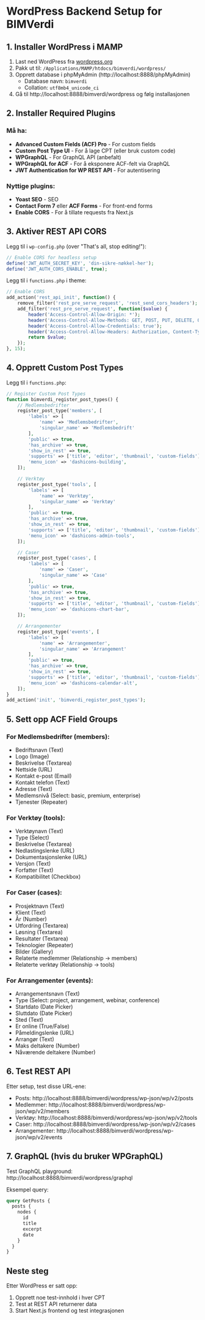 # WordPress Backend Setup for BIMVerdi

## 1. Installer WordPress i MAMP

1. Last ned WordPress fra [wordpress.org](https://wordpress.org/download/)
2. Pakk ut til: `/Applications/MAMP/htdocs/bimverdi/wordpress/`
3. Opprett database i phpMyAdmin (http://localhost:8888/phpMyAdmin)
   - Database navn: `bimverdi`
   - Collation: `utf8mb4_unicode_ci`
4. Gå til http://localhost:8888/bimverdi/wordpress og følg installasjonen

## 2. Installer Required Plugins

### Må ha:
- **Advanced Custom Fields (ACF) Pro** - For custom fields
- **Custom Post Type UI** - For å lage CPT (eller bruk custom code)
- **WPGraphQL** - For GraphQL API (anbefalt)
- **WPGraphQL for ACF** - For å eksponere ACF-felt via GraphQL
- **JWT Authentication for WP REST API** - For autentisering

### Nyttige plugins:
- **Yoast SEO** - SEO
- **Contact Form 7** eller **ACF Forms** - For front-end forms
- **Enable CORS** - For å tillate requests fra Next.js

## 3. Aktiver REST API CORS

Legg til i `wp-config.php` (over "That's all, stop editing!"):

```php
// Enable CORS for headless setup
define('JWT_AUTH_SECRET_KEY', 'din-sikre-nøkkel-her');
define('JWT_AUTH_CORS_ENABLE', true);
```

Legg til i `functions.php` i theme:

```php
// Enable CORS
add_action('rest_api_init', function() {
    remove_filter('rest_pre_serve_request', 'rest_send_cors_headers');
    add_filter('rest_pre_serve_request', function($value) {
        header('Access-Control-Allow-Origin: *');
        header('Access-Control-Allow-Methods: GET, POST, PUT, DELETE, OPTIONS');
        header('Access-Control-Allow-Credentials: true');
        header('Access-Control-Allow-Headers: Authorization, Content-Type');
        return $value;
    });
}, 15);
```

## 4. Opprett Custom Post Types

Legg til i `functions.php`:

```php
// Register Custom Post Types
function bimverdi_register_post_types() {
    // Medlemsbedrifter
    register_post_type('members', [
        'labels' => [
            'name' => 'Medlemsbedrifter',
            'singular_name' => 'Medlemsbedrift'
        ],
        'public' => true,
        'has_archive' => true,
        'show_in_rest' => true,
        'supports' => ['title', 'editor', 'thumbnail', 'custom-fields'],
        'menu_icon' => 'dashicons-building',
    ]);

    // Verktøy
    register_post_type('tools', [
        'labels' => [
            'name' => 'Verktøy',
            'singular_name' => 'Verktøy'
        ],
        'public' => true,
        'has_archive' => true,
        'show_in_rest' => true,
        'supports' => ['title', 'editor', 'thumbnail', 'custom-fields'],
        'menu_icon' => 'dashicons-admin-tools',
    ]);

    // Caser
    register_post_type('cases', [
        'labels' => [
            'name' => 'Caser',
            'singular_name' => 'Case'
        ],
        'public' => true,
        'has_archive' => true,
        'show_in_rest' => true,
        'supports' => ['title', 'editor', 'thumbnail', 'custom-fields'],
        'menu_icon' => 'dashicons-chart-bar',
    ]);

    // Arrangementer
    register_post_type('events', [
        'labels' => [
            'name' => 'Arrangementer',
            'singular_name' => 'Arrangement'
        ],
        'public' => true,
        'has_archive' => true,
        'show_in_rest' => true,
        'supports' => ['title', 'editor', 'thumbnail', 'custom-fields'],
        'menu_icon' => 'dashicons-calendar-alt',
    ]);
}
add_action('init', 'bimverdi_register_post_types');
```

## 5. Sett opp ACF Field Groups

### For Medlemsbedrifter (members):
- Bedriftsnavn (Text)
- Logo (Image)
- Beskrivelse (Textarea)
- Nettside (URL)
- Kontakt e-post (Email)
- Kontakt telefon (Text)
- Adresse (Text)
- Medlemsnivå (Select: basic, premium, enterprise)
- Tjenester (Repeater)

### For Verktøy (tools):
- Verktøynavn (Text)
- Type (Select)
- Beskrivelse (Textarea)
- Nedlastingslenke (URL)
- Dokumentasjonslenke (URL)
- Versjon (Text)
- Forfatter (Text)
- Kompatibilitet (Checkbox)

### For Caser (cases):
- Prosjektnavn (Text)
- Klient (Text)
- År (Number)
- Utfordring (Textarea)
- Løsning (Textarea)
- Resultater (Textarea)
- Teknologier (Repeater)
- Bilder (Gallery)
- Relaterte medlemmer (Relationship → members)
- Relaterte verktøy (Relationship → tools)

### For Arrangementer (events):
- Arrangementsnavn (Text)
- Type (Select: project, arrangement, webinar, conference)
- Startdato (Date Picker)
- Sluttdato (Date Picker)
- Sted (Text)
- Er online (True/False)
- Påmeldingslenke (URL)
- Arrangør (Text)
- Maks deltakere (Number)
- Nåværende deltakere (Number)

## 6. Test REST API

Etter setup, test disse URL-ene:

- Posts: http://localhost:8888/bimverdi/wordpress/wp-json/wp/v2/posts
- Medlemmer: http://localhost:8888/bimverdi/wordpress/wp-json/wp/v2/members
- Verktøy: http://localhost:8888/bimverdi/wordpress/wp-json/wp/v2/tools
- Caser: http://localhost:8888/bimverdi/wordpress/wp-json/wp/v2/cases
- Arrangementer: http://localhost:8888/bimverdi/wordpress/wp-json/wp/v2/events

## 7. GraphQL (hvis du bruker WPGraphQL)

Test GraphQL playground:
http://localhost:8888/bimverdi/wordpress/graphql

Eksempel query:
```graphql
query GetPosts {
  posts {
    nodes {
      id
      title
      excerpt
      date
    }
  }
}
```

## Neste steg

Etter WordPress er satt opp:
1. Opprett noe test-innhold i hver CPT
2. Test at REST API returnerer data
3. Start Next.js frontend og test integrasjonen
